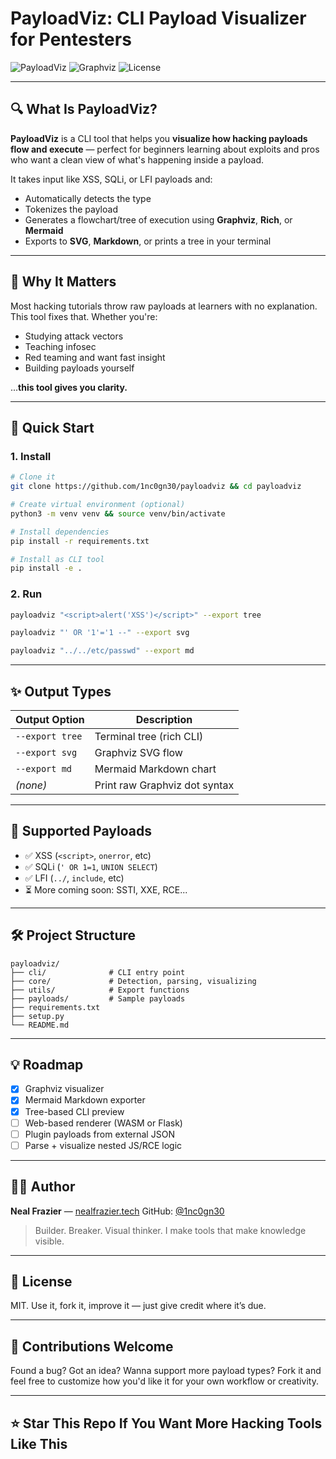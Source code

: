 # PayloadViz: CLI Payload Visualizer for Pentesters

![PayloadViz](https://img.shields.io/badge/built_with-python-blue?style=flat-square)
![Graphviz](https://img.shields.io/badge/graphviz-enabled-brightgreen?style=flat-square)
![License](https://img.shields.io/badge/license-MIT-green?style=flat-square)

---

## 🔍 What Is PayloadViz?

**PayloadViz** is a CLI tool that helps you **visualize how hacking payloads flow and execute** — perfect for beginners learning about exploits and pros who want a clean view of what's happening inside a payload.

It takes input like XSS, SQLi, or LFI payloads and:

* Automatically detects the type
* Tokenizes the payload
* Generates a flowchart/tree of execution using **Graphviz**, **Rich**, or **Mermaid**
* Exports to **SVG**, **Markdown**, or prints a tree in your terminal

---

## 🧠 Why It Matters

Most hacking tutorials throw raw payloads at learners with no explanation. This tool fixes that. Whether you're:

* Studying attack vectors
* Teaching infosec
* Red teaming and want fast insight
* Building payloads yourself

...**this tool gives you clarity.**

---

## 🚀 Quick Start

### 1. Install

```bash
# Clone it
git clone https://github.com/1nc0gn30/payloadviz && cd payloadviz

# Create virtual environment (optional)
python3 -m venv venv && source venv/bin/activate

# Install dependencies
pip install -r requirements.txt

# Install as CLI tool
pip install -e .
```

### 2. Run

```bash
payloadviz "<script>alert('XSS')</script>" --export tree

payloadviz "' OR '1'='1 --" --export svg

payloadviz "../../etc/passwd" --export md
```

---

## ✨ Output Types

| Output Option   | Description                   |
| --------------- | ----------------------------- |
| `--export tree` | Terminal tree (rich CLI)      |
| `--export svg`  | Graphviz SVG flow             |
| `--export md`   | Mermaid Markdown chart        |
| *(none)*        | Print raw Graphviz dot syntax |

---

## 🧰 Supported Payloads

* ✅ XSS (`<script>`, `onerror`, etc)
* ✅ SQLi (`' OR 1=1`, `UNION SELECT`)
* ✅ LFI (`../`, `include`, etc)
* ⏳ More coming soon: SSTI, XXE, RCE...

---

## 🛠 Project Structure

```
payloadviz/
├── cli/              # CLI entry point
├── core/             # Detection, parsing, visualizing
├── utils/            # Export functions
├── payloads/         # Sample payloads
├── requirements.txt
├── setup.py
└── README.md
```

---

## 💡 Roadmap

* [x] Graphviz visualizer
* [x] Mermaid Markdown exporter
* [x] Tree-based CLI preview
* [ ] Web-based renderer (WASM or Flask)
* [ ] Plugin payloads from external JSON
* [ ] Parse + visualize nested JS/RCE logic

---

## 👨‍💻 Author

**Neal Frazier** — [nealfrazier.tech](https://nealfrazier.tech)
GitHub: [@1nc0gn30](https://github.com/1nc0gn30)

> Builder. Breaker. Visual thinker. I make tools that make knowledge visible.

---

## 📄 License

MIT. Use it, fork it, improve it — just give credit where it’s due.

---

## 🙌 Contributions Welcome

Found a bug? Got an idea? Wanna support more payload types? Fork it and feel free to customize how you'd like it for your own workflow or creativity.

---

## ⭐ Star This Repo If You Want More Hacking Tools Like This
